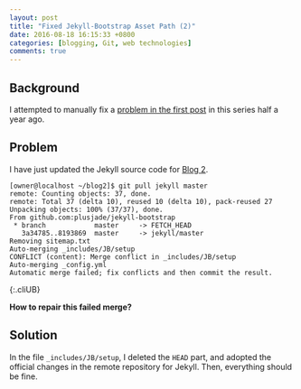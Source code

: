 ```yaml
---
layout: post
title: "Fixed Jekyll-Bootstrap Asset Path (2)"
date: 2016-08-18 16:15:33 +0800
categories: [blogging, Git, web technologies]
comments: true
---
```


Background
---

I attempted to manually fix a [problem in the first post][pp] in this
series half a year ago.

Problem
---

I have just updated the Jekyll source code for [Blog 2][blog2].

    [owner@localhost ~/blog2]$ git pull jekyll master
    remote: Counting objects: 37, done.
    remote: Total 37 (delta 10), reused 10 (delta 10), pack-reused 27
    Unpacking objects: 100% (37/37), done.
    From github.com:plusjade/jekyll-bootstrap
     * branch            master     -> FETCH_HEAD
       3a34785..8193869  master     -> jekyll/master
    Removing sitemap.txt
    Auto-merging _includes/JB/setup
    CONFLICT (content): Merge conflict in _includes/JB/setup
    Auto-merging _config.yml
    Automatic merge failed; fix conflicts and then commit the result.
{:.cliUB}

**How to repair this failed merge?**

<!-- more -->

Solution
---

In the file `_includes/JB/setup`, I deleted the `HEAD` part, and
adopted the official changes in the remote repository for Jekyll.
Then, everything should be fine.

[pp]: /blog/2016/02/15/fixed-jekyll-bootstrap-asset-path/
[blog2]: /blog2
